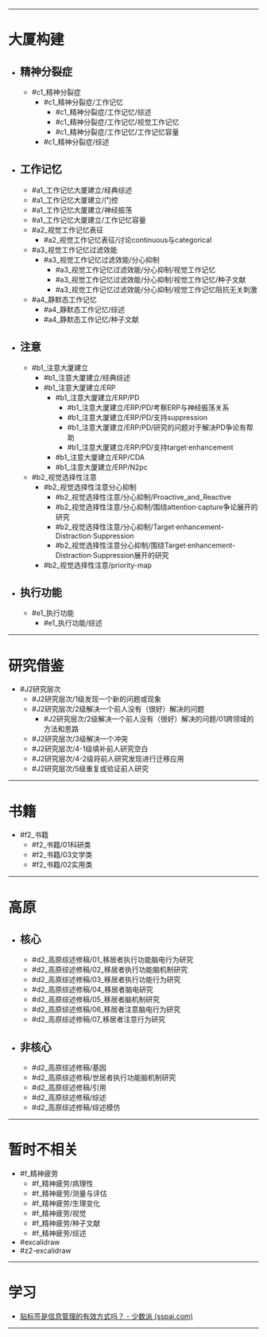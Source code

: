 ----
# 大厦构建
- ## 精神分裂症
	- #c1_精神分裂症 
		- #c1_精神分裂症/工作记忆 
			- #c1_精神分裂症/工作记忆/综述 
			- #c1_精神分裂症/工作记忆/视觉工作记忆 
			- #c1_精神分裂症/工作记忆/工作记忆容量 
		- #c1_精神分裂症/综述 
- ## 工作记忆
	- #a1_工作记忆大厦建立/经典综述 
	- #a1_工作记忆大厦建立/门控 
	- #a1_工作记忆大厦建立/神经振荡 
	- #a1_工作记忆大厦建立/工作记忆容量 
	- #a2_视觉工作记忆表征 
		- #a2_视觉工作记忆表征/讨论continuous与categorical 
	- #a3_视觉工作记忆过滤效能 
		- #a3_视觉工作记忆过滤效能/分心抑制 
			- #a3_视觉工作记忆过滤效能/分心抑制/视觉工作记忆 
			- #a3_视觉工作记忆过滤效能/分心抑制/视觉工作记忆/种子文献 
			- #a3_视觉工作记忆过滤效能/分心抑制/视觉工作记忆阻抗无关刺激 
	- #a4_静默态工作记忆 
		- #a4_静默态工作记忆/综述 
		- #a4_静默态工作记忆/种子文献 
- ## 注意
	- #b1_注意大厦建立 
		- #b1_注意大厦建立/经典综述 
		- #b1_注意大厦建立/ERP 
			- #b1_注意大厦建立/ERP/PD 
				- #b1_注意大厦建立/ERP/PD/考察ERP与神经振荡关系 
				- #b1_注意大厦建立/ERP/PD/支持suppression 
				- #b1_注意大厦建立/ERP/PD/研究的问题对于解决PD争论有帮助 
				- #b1_注意大厦建立/ERP/PD/支持target·enhancement 
			- #b1_注意大厦建立/ERP/CDA 
			- #b1_注意大厦建立/ERP/N2pc
	- #b2_视觉选择性注意 
		- #b2_视觉选择性注意分心抑制 
			- #b2_视觉选择性注意/分心抑制/Proactive_and_Reactive 
			- #b2_视觉选择性注意/分心抑制/围绕attention·capture争论展开的研究 
			- #b2_视觉选择性注意/分心抑制/Target·enhancement-Distraction·Suppression 
			- #b2_视觉选择性注意分心抑制/围绕Target·enhancement-Distraction·Suppression展开的研究 
		- #b2_视觉选择性注意/priority-map 
- ## 执行功能
	- #e1_执行功能 
		- #e1_执行功能/综述 
----
# 研究借鉴
- #J2研究层次 
	- #J2研究层次/1级发现一个新的问题或现象 
	- #J2研究层次/2级解决一个前人没有（很好）解决的问题 
		- #J2研究层次/2级解决一个前人没有（很好）解决的问题/01跨领域的方法和思路 
	- #J2研究层次/3级解决一个冲突 
	- #J2研究层次/4-1级填补前人研究空白 
	- #J2研究层次/4-2级将前人研究发现进行迁移应用 
	- #J2研究层次/5级重复或验证前人研究 
------
# 书籍
- #f2_书籍 
	- #f2_书籍/01科研类  
	- #f2_书籍/03文学类 
	- #f2_书籍/02实用类 

------
# 高原
- ## 核心
	- #d2_高原综述修稿/01_移居者执行功能脑电行为研究 
	- #d2_高原综述修稿/02_移居者执行功能脑机制研究 
	- #d2_高原综述修稿/03_移居者执行功能行为研究 
	- #d2_高原综述修稿/04_移居者脑电研究 
	- #d2_高原综述修稿/05_移居者脑机制研究 
	- #d2_高原综述修稿/06_移居者注意脑电行为研究 
	- #d2_高原综述修稿/07_移居者注意行为研究 
- ## 非核心
	- #d2_高原综述修稿/基因 
	- #d2_高原综述修稿/世居者执行功能脑机制研究 
	- #d2_高原综述修稿/引用 
	- #d2_高原综述修稿/综述 
	- #d2_高原综述修稿/综述模仿 

---
# 暂时不相关
- #f_精神疲劳 
	- #f_精神疲劳/病理性 
	- #f_精神疲劳/测量与评估 
	- #f_精神疲劳/生理变化 
	- #f_精神疲劳/视觉 
	- #f_精神疲劳/种子文献 
	- #f_精神疲劳/综述 
- #excalidraw 
- #z2-excalidraw 
------
# 学习
- [贴标签是信息管理的有效方式吗？ - 少数派 (sspai.com)](https://sspai.com/post/65037)


----